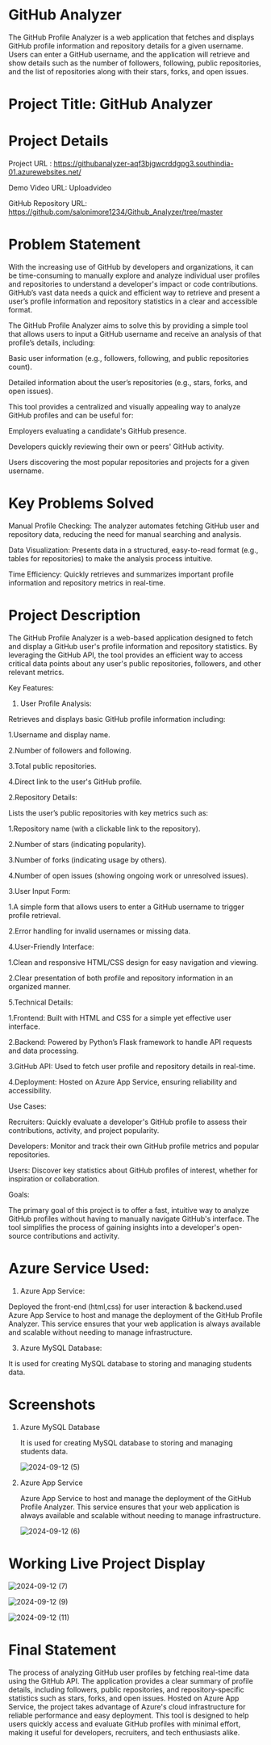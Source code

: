 # GitHub Analyzer

The GitHub Profile Analyzer is a web application that fetches and displays GitHub profile information and repository details for a given username. Users can enter a GitHub username, and the application will retrieve and show details such as the number of followers, following, public repositories, and the list of repositories along with their stars, forks, and open issues.

# Project Title: GitHub Analyzer

# Project Details
Project URL : https://githubanalyzer-aqf3bjgwcrddgpg3.southindia-01.azurewebsites.net/

Demo Video URL: Uploadvideo

GitHub Repository URL: https://github.com/salonimore1234/Github_Analyzer/tree/master

# Problem Statement
With the increasing use of GitHub by developers and organizations, it can be time-consuming to manually explore and analyze individual user profiles and repositories to understand a developer's impact or code contributions. GitHub’s vast data needs a quick and efficient way to retrieve and present a user’s profile information and repository statistics in a clear and accessible format.

The GitHub Profile Analyzer aims to solve this by providing a simple tool that allows users to input a GitHub username and receive an analysis of that profile’s details, including:

   Basic user information (e.g., followers, following, and public repositories count).

   Detailed information about the user’s repositories (e.g., stars, forks, and open issues).

   This tool provides a centralized and visually appealing way to analyze GitHub profiles and can be useful for:

   Employers evaluating a candidate's GitHub presence.

   Developers quickly reviewing their own or peers' GitHub activity.

   Users discovering the most popular repositories and projects for a given username.

# Key Problems Solved

  Manual Profile Checking: The analyzer automates fetching GitHub user and repository data, reducing the need for manual searching and analysis.

  Data Visualization: Presents data in a structured, easy-to-read format (e.g., tables for repositories) to make the analysis process intuitive.

  Time Efficiency: Quickly retrieves and summarizes important profile information and repository metrics in real-time.

# Project Description

The GitHub Profile Analyzer is a web-based application designed to fetch and display a GitHub user's profile information and repository statistics. By leveraging the GitHub API, the tool provides an efficient way to access critical data points about any user's public repositories, followers, and other relevant metrics.

Key Features:
  
1. User Profile Analysis:
    
Retrieves and displays basic GitHub profile information including:
  
 1.Username and display name.
    
   2.Number of followers and following.
   
   3.Total public repositories.
   
   4.Direct link to the user's GitHub profile.
 
 2.Repository Details:
 
   Lists the user’s public repositories with key metrics such as:
 
   1.Repository name (with a clickable link to the repository).
   
   2.Number of stars (indicating popularity).
   
   3.Number of forks (indicating usage by others).
   
   4.Number of open issues (showing ongoing work or unresolved issues).
 
3.User Input Form:

   1.A simple form that allows users to enter a GitHub username to trigger profile retrieval.
  
   2.Error handling for invalid usernames or missing data.

4.User-Friendly Interface:

  1.Clean and responsive HTML/CSS design for easy navigation and viewing.

  2.Clear presentation of both profile and repository information in an organized manner.
 
 5.Technical Details:
 
   1.Frontend: Built with HTML and CSS for a simple yet effective user interface.

   2.Backend: Powered by Python’s Flask framework to handle API requests and data processing.

   3.GitHub API: Used to fetch user profile and repository details in real-time.

   4.Deployment: Hosted on Azure App Service, ensuring reliability and accessibility.

Use Cases:

   Recruiters: Quickly evaluate a developer's GitHub profile to assess their contributions, activity, and project popularity.

   Developers: Monitor and track their own GitHub profile metrics and popular repositories.

   Users: Discover key statistics about GitHub profiles of interest, whether for inspiration or collaboration.

Goals:

The primary goal of this project is to offer a fast, intuitive way to analyze GitHub profiles without having to manually navigate GitHub's interface. The tool simplifies the process of gaining insights into a developer's open-source contributions and activity.


# Azure Service Used:
1. Azure App Service:
   
Deployed the front-end (html,css) for user interaction & backend.used Azure App Service to host and manage the deployment of the GitHub Profile Analyzer. This service ensures that your web application is always available and scalable without needing to manage infrastructure.

3. Azure MySQL Database:
   
It is used for creating MySQL database to storing and managing students data.

# Screenshots

1. Azure MySQL Database
   
   It is used for creating MySQL database to storing and managing students data.
   

   ![2024-09-12 (5)](https://github.com/user-attachments/assets/72bd7736-5e2e-49f1-9ac9-67ecbcb53cdf)


3. Azure App Service

    Azure App Service to host and manage the deployment of the GitHub Profile Analyzer. This service ensures that your web application is always available and scalable without needing to manage 
     infrastructure.
   
   ![2024-09-12 (6)](https://github.com/user-attachments/assets/f5dfd6d7-84ca-4233-aa13-ecd32f2b503e)


# Working Live Project Display

 ![2024-09-12 (7)](https://github.com/user-attachments/assets/0ee6e585-feca-4f95-8d10-6a385ad7f26e)
 



 ![2024-09-12 (9)](https://github.com/user-attachments/assets/8f58e8c0-e158-4954-8b5c-55f9ee1f1136)
 



 ![2024-09-12 (11)](https://github.com/user-attachments/assets/ac8cc8a3-0b9e-4b57-90b3-12a145ec7022)



 # Final Statement

   The process of analyzing GitHub user profiles by fetching real-time data using the GitHub API. The application provides a clear summary of profile details, including followers, public repositories, and repository-specific statistics such as stars, forks, and open issues. Hosted on Azure App Service, the project takes advantage of Azure's cloud infrastructure for reliable performance and easy deployment. This tool is designed to help users quickly access and evaluate GitHub profiles with minimal effort, making it useful for developers, recruiters, and tech enthusiasts alike. 


 

